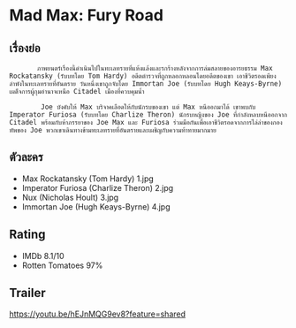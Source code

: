 # Mad Max: Fury Road

## เรื่องย่อ
           ภาพยนตร์เรื่องนี้ดำเนินไปในทะเลทรายที่แห้งแล้งและรกร้างหลังจากการล่มสลายของอารยธรรม Max Rockatansky (รับบทโดย Tom Hardy) อดีตตำรวจที่ถูกหลอกหลอนโดยอดีตของเขา เอาชีวิตรอดเพียงลำพังในทะเลทรายที่อันตราย วันหนึ่งเขาถูกจับโดย Immortan Joe (รับบทโดย Hugh Keays-Byrne) เผด็จการผู้กุมอำนาจเหนือ Citadel เมืองที่ควบคุมน้ำ

            Joe บังคับให้ Max บริจาคเลือดให้กับนักรบของเขา แต่ Max หนีออกมาได้ เขาพบกับ Imperator Furiosa (รับบทโดย Charlize Theron) นักรบหญิงของ Joe ที่กำลังหลบหนีออกจาก Citadel พร้อมกับห้าภรรยาของ Joe Max และ Furiosa ร่วมมือกันเพื่อเอาชีวิตรอดจากการไล่ล่าของกองทัพของ Joe พวกเขาเดินทางข้ามทะเลทรายที่อันตรายและเผชิญกับความท้าทายมากมาย



## ตัวละคร
- Max Rockatansky (Tom Hardy) 1.jpg
- Imperator Furiosa (Charlize Theron) 2.jpg
- Nux (Nicholas Hoult) 3.jpg
- Immortan Joe (Hugh Keays-Byrne) 4.jpg

## Rating
- IMDb 8.1/10
- Rotten Tomatoes 97%

## Trailer
https://youtu.be/hEJnMQG9ev8?feature=shared